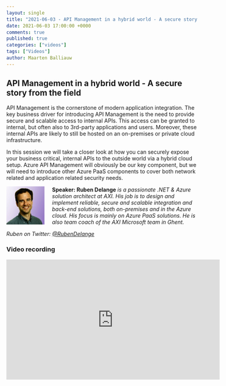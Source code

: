 ```yaml
---
layout: single
title: "2021-06-03 - API Management in a hybrid world - A secure story from the field"
date: 2021-06-03 17:00:00 +0000
comments: true
published: true
categories: ["videos"]
tags: ["Videos"]
author: Maarten Balliauw
---
```


## API Management in a hybrid world - A secure story from the field

API Management is the cornerstone of modern application integration. The key business driver for introducing API Management is the need to provide secure and scalable access to internal APIs. This access can be granted to internal, but often also to 3rd-party applications and users. Moreover, these internal APIs are likely to still be hosted on an on-premises or private cloud infrastructure.

In this session we will take a closer look at how you can securely expose your business critical, internal APIs to the outside world via a hybrid cloud setup. Azure API Management will obviously be our key component, but we will need to introduce other Azure PaaS components to cover both network related and application related security needs.

<img src="/assets/media/speakers/ruben-delange.jpg" alt="Ruben Delange" align="left" height="100" width="100" style="margin-right: 20px;">**Speaker: Ruben Delange** *is a passionate .NET & Azure solution architect at AXI. His job is to design and implement reliable, secure and scalable integration and back-end solutions, both on-premises and in the Azure cloud. His focus is mainly on Azure PaaS solutions. He is also team coach of the AXI Microsoft team in Ghent.*

*Ruben on Twitter: [@RubenDelange](http://twitter.com/RubenDelange)*

### Video recording

<iframe width="560" height="315" src="https://www.youtube-nocookie.com/embed/hUq09KttZuQ" frameborder="0" allow="accelerometer; autoplay; encrypted-media; gyroscope; picture-in-picture" allowfullscreen></iframe>
